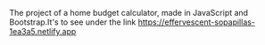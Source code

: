 The project of a home budget calculator, made in JavaScript and Bootstrap.It's to see under the link https://effervescent-sopapillas-1ea3a5.netlify.app 
